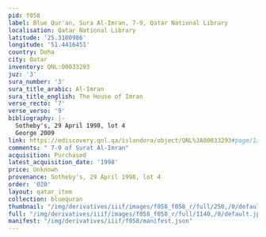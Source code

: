 ```yaml
---
pid: f058
label: Blue Qur'an, Sura Al-Imran, 7-9, Qatar National Library
localisation: Qatar National Library
latitude: '25.3180986'
longitude: '51.4416451'
country: Doha
city: Qatar
inventory: QNL:00033293
juz: '3'
sura_number: '3'
sura_title_arabic: Al-Imran
sura_title_english: The House of Imran
verse_recto: '7'
verse_verso: '9'
bibliography: |-
  Sotheby's, 29 April 1998, lot 4
  George 2009
link: https://ediscovery.qnl.qa/islandora/object/QNL%3A00033293#page/1/mode/1up/search/blue%20qur%27an
comments: " 7-9 of Surat Al-Imran"
acquisition: Purchased
latest_acquisition_date: '1998'
price: Unknown
provenance: Sotheby's, 29 April 1998, lot 4
order: '020'
layout: qatar_item
collection: bluequran
thumbnail: "/img/derivatives/iiif/images/f058_f058_r/full/250,/0/default.jpg"
full: "/img/derivatives/iiif/images/f058_f058_r/full/1140,/0/default.jpg"
manifest: "/img/derivatives/iiif/f058/manifest.json"
---
```

